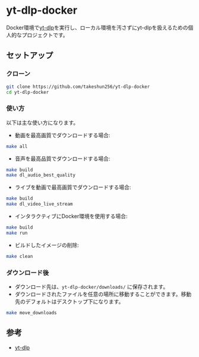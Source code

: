 # yt-dlp-docker

Docker環境で[yt-dlp](https://github.com/yt-dlp/yt-dlp)を実行し、ローカル環境を汚さずにyt-dlpを扱えるための個人的なプロジェクトです。

## セットアップ
### クローン
```bash
git clone https://github.com/takeshun256/yt-dlp-docker
cd yt-dlp-docker
```

### 使い方

以下は主な使い方になります。

- 動画を最高画質でダウンロードする場合: 
```bash
make all
```

- 音声を最高品質でダウンロードする場合: 
```bash
make build
make dl_audio_best_quality
```

- ライブを動画で最高画質でダウンロードする場合: 
```bash
make build
make dl_video_live_stream
```

- インタラクティブにDocker環境を使用する場合: 
```bash
make build
make run
```

- ビルドしたイメージの削除: 
```bash
make clean
```

### ダウンロード後
- ダウンロード先は、`yt-dlp-docker/downloads/` に保存されます。
- ダウンロードされたファイルを任意の場所に移動することができます。移動先のデフォルトはデスクトップ下になります。
```bash
make move_downloads
```

## 参考
- [yt-dlp](https://github.com/yt-dlp/yt-dlp)
